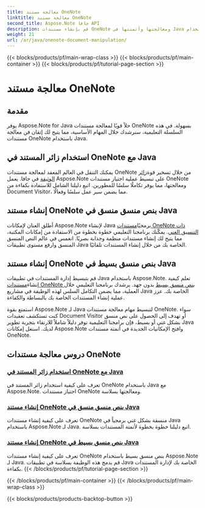 ```yaml
---
title: معالجة مستند OneNote
linktitle: معالجة مستند OneNote
second_title: Aspose.Note جافا API
description: قم بإنشاء مستندات OneNote ومعالجتها وأتمتتها في Java باستخدام Aspose.Note. برامج تعليمية خطوة بخطوة حول Document Visitor والنص المنسق وإنشاء النص المنسق.
weight: 21
url: /ar/java/onenote-document-manipulation/
---
```


{{< blocks/products/pf/main-wrap-class >}}
{{< blocks/products/pf/main-container >}}
{{< blocks/products/pf/tutorial-page-section >}}

# معالجة مستند OneNote


## مقدمة

يوفر Aspose.Note for Java حلاً قويًا لمعالجة مستندات OneNote بسهولة. في هذه السلسلة التعليمية، سنرشدك خلال المهام الأساسية، مما يتيح لك إتقان فن معالجة مستندات OneNote باستخدام Java.

## استخدام زائر المستند في OneNote مع Java
 يمكنك التنقل في العالم المعقد لمعالجة مستندات OneNote من خلال تسخير قوة[زائر الوثيقة](./using-document-visitor/) في جافا. يعمل Aspose.Note على تبسيط عملية اجتياز مستندات OneNote ومعالجتها، مما يوفر تكاملًا سلسًا للمطورين. اتبع دليلنا الشامل للاستفادة بكفاءة من Document Visitor، مما يضمن سير عمل سلسًا وفعالًا. 

## إنشاء مستند OneNote بنص منسق منسق في Java
 أطلق العنان لإمكانات Aspose.Note لإنشاء Java برمجيًا[مستندات OneNote ذات التنسيق الغني](./create-onenote-document-formatted-rich-text/). يمكّنك برنامجنا التعليمي خطوة بخطوة من الاستفادة من إمكانات المكتبة، مما يتيح لك إنشاء مستندات منظمة وجذابة بصريًا. انغمس في عالم النص المنسق المنسق وارفع مستوى تطبيقات Java الخاصة بك من خلال إنشاء المستندات تلقائيًا.

## إنشاء مستند OneNote بنص منسق بسيط في Java
 قم بتبسيط إدارة المستندات في تطبيقات Java باستخدام Aspose.Note. تعلم كيفية إنشاء[مستندات OneNote بنص منسق بسيط](./create-onenote-document-simple-rich-text/) بدون جهد. يرشدك برنامجنا التعليمي خلال العملية، مما يضمن التكامل السلس لهذه الوظيفة في مشاريع Java الخاصة بك. عزز عملية إنشاء المستندات الخاصة بك بالبساطة والكفاءة. 

استمتع بقوة Aspose.Note لـ Java لتبسيط مهام معالجة مستندات OneNote. سواء كنت تستكشف تعقيدات Document Visitor أو تهدف إلى الحصول على نص منسق بشكل غني أو بسيط، فإن برامجنا التعليمية توفر دليلاً شاملاً للارتقاء بتجربة تطوير Java لديك. استغل إمكانات Aspose.Note وافتح الإمكانيات الجديدة في أتمتة مستندات OneNote.
## دروس معالجة مستندات OneNote
### [استخدام زائر المستند في OneNote مع Java](./using-document-visitor/)
تعرف على كيفية استخدام زائر المستند في OneNote باستخدام Java مع Aspose.Note. اجتياز مستندات OneNote ومعالجتها بسلاسة.
### [إنشاء مستند OneNote بنص منسق منسق في Java](./create-onenote-document-formatted-rich-text/)
تعرف على كيفية إنشاء مستندات OneNote منسقة بشكل غني برمجياً في Java باستخدام Aspose.Note لـ Java. اتبع دليلنا خطوة بخطوة لأتمتة المستندات بسلاسة.
### [إنشاء مستند OneNote بنص منسق بسيط في Java](./create-onenote-document-simple-rich-text/)
تعرف على كيفية إنشاء مستندات OneNote بنص منسق بسيط باستخدام Aspose.Note لـ Java. قم بدمج هذه الوظيفة بسلاسة في تطبيقات Java الخاصة بك لإدارة المستندات بكفاءة.
{{< /blocks/products/pf/tutorial-page-section >}}

{{< /blocks/products/pf/main-container >}}
{{< /blocks/products/pf/main-wrap-class >}}

{{< blocks/products/products-backtop-button >}}
